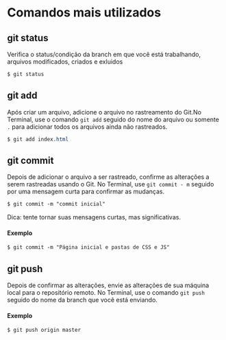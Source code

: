# Comandos mais utilizados

## git status

Verifica o status/condição da branch em que você está trabalhando, arquivos modificados, criados e exluidos

```css
$ git status
```

## git add

Após criar um arquivo, adicione o arquivo no rastreamento do Git.No Terminal, use o comando `git add` seguido do nome do arquivo ou somente `.` para adicionar todos os arquivos ainda não rastreados.

```css
$ git add index.html
```

## git commit

Depois de adicionar o arquivo a ser rastreado, confirme as alterações a serem rastreadas usando o Git. No Terminal, use `git commit - m` seguido por uma mensagem curta para confirmar as mudanças.

```css
$ git commit -m "commit inicial"
```

Dica: tente tornar suas mensagens curtas, mas significativas. 

#### Exemplo

```css
$ git commit -m "Página inicial e pastas de CSS e JS"
```

## git push

Depois de confirmar as alterações, envie as alterações de sua máquina local para o repositório remoto. No Terminal, use o comando `git push` seguido do nome da branch que você está enviando.

#### Exemplo

```css
$ git push origin master
```



